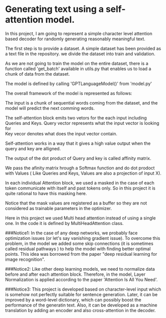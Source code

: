 
# Generating text using a self-attention model.

In this project, I am going to represent a simple character level attention based decoder for randomly generating reasonably meaningful text.

The first step is to provide a dataset. A simple dataset has been provided as a text file in the repository. we divide the dataset into train and validation.


As we are not going to train the model on the entire dataset, there is a function called 'get_batch' available in utils.py that enables us to load a chunk of data from the dataset.

The model is defined by calling 'GPTLanguageModel()' from 'model.py'

The overall framework of the model is represented as follows:




The input is a chunk of sequential words coming from the dataset, and the model will predict the next comming words.

The self-attention block emits two vetors for the each input including Queries and Keys.
Query vector represents what the input vector is looking for  
Key vecor denotes what does the input vector contain.

Self-attention works in a way that it gives a high value output when the query  and key are alligned.


The output of the dot product of Query and key is called affinity matrix.

We pass the afinity matrix hrough a Softmax function and do dot prodoct with Values ( Like Queries and Keys, Values are also a projection of input X).

In each individual Attention block, we used a masked in the case of each token communicate with itself and past tokens only. So in this project it is quite rational to have this masking here.


Notice that the mask values are registered as a buffer so they are not considered as trainable parameters in the optimizer.


Here in this project we used Multi head attention instead of using  a single one. In the code it is defined by MultiHeadAttention class.


###Notice1:
In the case of any deep networks, we probably face optimization issues  (or let's say vanishing gradient issue). To overcome this problem, in the model we added some skip connections (it is sometimes called residual pathways ) to help the model with finding better optimal points. This idea was borrowed from  the paper "deep residual learning for image recognition".

###Notice2:
Like other deep learning models, we need to normalize data before and after each attention block. Therefore, in the model, Layer Normalization is applied according to the paper 'Attention Is All You Need'.


###Notice3:
This project is developed based on character-level input which is somehow not perfectly suitable for sentence generation. Later, it can be improved by a word-level dictionary, which can possibly boost the performance of the generatin text. Also, it can be developed as a machine translation by adding an encoder and also cross-attention in the decoder.


